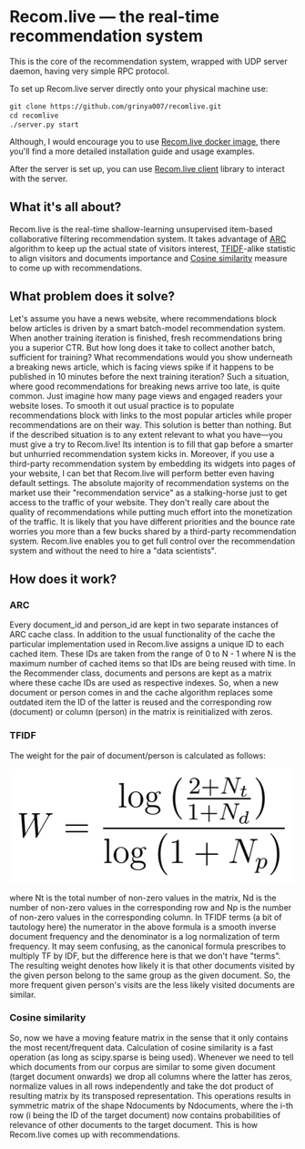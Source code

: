 # Recom.live — the real-time recommendation system
This is the core of the recommendation system, wrapped with UDP server daemon, having very simple RPC protocol.

To set up Recom.live server directly onto your physical machine use:
```
git clone https://github.com/grinya007/recomlive.git
cd recomlive
./server.py start
```
Although, I would encourage you to use [Recom.live docker image](https://github.com/grinya007/recomlive-docker), there you'll find a more detailed installation guide and usage examples. 

After the server is set up, you can use [Recom.live client](https://github.com/grinya007/recomlive-client) library to interact with the server.



## What it's all about?
Recom.live is the real-time shallow-learning unsupervised item-based collaborative filtering recommendation system. It takes advantage of [ARC](https://en.wikipedia.org/wiki/Adaptive_replacement_cache) algorithm to keep up the actual state of visitors interest, [TFIDF](https://en.wikipedia.org/wiki/Tf%E2%80%93idf)-alike statistic to align visitors and documents importance and [Cosine similarity](https://en.wikipedia.org/wiki/Cosine_similarity) measure to come up with recommendations.

## What problem does it solve?
Let's assume you have a news website, where recommendations block below articles is driven by a smart batch-model recommendation system. When another training iteration is finished, fresh recommendations bring you a superior CTR. But how long does it take to collect another batch, sufficient for training? What recommendations would you show underneath a breaking news article, which is facing views spike if it happens to be published in 10 minutes before the next training iteration? Such a situation, where good recommendations for breaking news arrive too late, is quite common. Just imagine how many page views and engaged readers your website loses. To smooth it out usual practice is to populate recommendations block with links to the most popular articles while proper recommendations are on their way. This solution is better than nothing. But if the described situation is to any extent relevant to what you have—you must give a try to Recom.live! Its intention is to fill that gap before a smarter but unhurried recommendation system kicks in. Moreover, if you use a third-party recommendation system by embedding its widgets into pages of your website, I can bet that Recom.live will perform better even having default settings. The absolute majority of recommendation systems on the market use their "recommendation service" as a stalking-horse just to get access to the traffic of your website. They don't really care about the quality of recommendations while putting much effort into the monetization of the traffic. It is likely that you have different priorities and the bounce rate worries you more than a few bucks shared by a third-party recommendation system. Recom.live enables you to get full control over the recommendation system and without the need to hire a "data scientists".

## How does it work?
### ARC
Every document_id and person_id are kept in two separate instances of ARC cache class. In addition to the usual functionality of the cache the particular implementation used in Recom.live assigns a unique ID to each cached item. These IDs are taken from the range of 0 to N - 1 where N is the maximum number of cached items so that IDs are being reused with time. In the Recommender class, documents and persons are kept as a matrix where these cache IDs are used as respective indexes. So, when a new document or person comes in and the cache algorithm replaces some outdated item the ID of the latter is reused and the corresponding row (document) or column (person) in the matrix is reinitialized with zeros.

### TFIDF
The weight for the pair of document/person is calculated as follows: 

![TFIDF formula](/img/tfidf.png)

where Nt is the total number of non-zero values in the matrix, Nd is the number of non-zero values in the corresponding row and Np is the number of non-zero values in the corresponding column. In TFIDF terms (a bit of tautology here) the numerator in the above formula is a smooth inverse document frequency and the denominator is a log normalization of term frequency. It may seem confusing, as the canonical formula prescribes to multiply TF by IDF, but the difference here is that we don't have "terms". The resulting weight denotes how likely it is that other documents visited by the given person belong to the same group as the given document. So, the more frequent given person's visits are the less likely visited documents are similar.

### Cosine similarity
So, now we have a moving feature matrix in the sense that it only contains the most recent/frequent data. Calculation of cosine similarity is a fast operation (as long as scipy.sparse is being used). Whenever we need to tell which documents from our corpus are similar to some given document (target document onwards) we drop all columns where the latter has zeros, normalize values in all rows independently and take the dot product of resulting matrix by its transposed representation. This operations results in symmetric matrix of the shape Ndocuments by Ndocuments, where the i-th row (i being the ID of the target document) now contains probabilities of relevance of other documents to the target document. This is how Recom.live comes up with recommendations.
